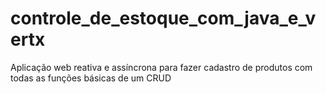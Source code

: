 # controle_de_estoque_com_java_e_vertx
  Aplicação web reativa e assíncrona para fazer cadastro de produtos com todas as funções básicas de um CRUD
